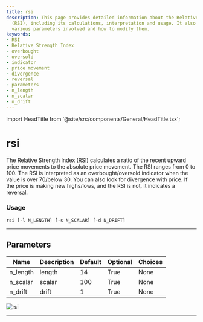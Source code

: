 ```yaml
---
title: rsi
description: This page provides detailed information about the Relative Strength Index
  (RSI), including its calculations, interpretation and usage. It also explains the
  various parameters involved and how to modify them.
keywords:
- RSI
- Relative Strength Index
- overbought
- oversold
- indicator
- price movement
- divergence
- reversal
- parameters
- n_length
- n_scalar
- n_drift
---
```


import HeadTitle from '@site/src/components/General/HeadTitle.tsx';

<HeadTitle title="rsi - Ta - Etf - Reference | OpenBB Terminal Docs" />

# rsi

The Relative Strength Index (RSI) calculates a ratio of the recent upward price movements to the absolute price movement. The RSI ranges from 0 to 100. The RSI is interpreted as an overbought/oversold indicator when the value is over 70/below 30. You can also look for divergence with price. If the price is making new highs/lows, and the RSI is not, it indicates a reversal.

### Usage

```python
rsi [-l N_LENGTH] [-s N_SCALAR] [-d N_DRIFT]
```

---

## Parameters

| Name | Description | Default | Optional | Choices |
| ---- | ----------- | ------- | -------- | ------- |
| n_length | length | 14 | True | None |
| n_scalar | scalar | 100 | True | None |
| n_drift | drift | 1 | True | None |

![rsi](https://user-images.githubusercontent.com/46355364/154311651-99e67e12-1677-43a9-92d9-5998d99fd0db.png)

---
